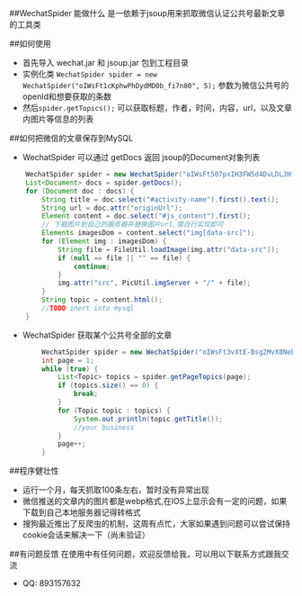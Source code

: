##WechatSpider 能做什么
是一依赖于jsoup用来抓取微信认证公共号最新文章的工具类

##如何使用

* 首先导入 wechat.jar 和 jsoup.jar 包到工程目录
* 实例化类 `WechatSpider spider = new WechatSpider("oIWsFt1cKphwPhDydMD0b_fi7n80", 5);` 参数为微信公共号的openId和想要获取的条数
* 然后`spider.getTopics();` 可以获取标题，作者，时间，内容，url，以及文章内图片等信息的列表

##如何把微信的文章保存到MySQL
* WechatSpider 可以通过 getDocs 返回 jsoup的Document对象列表

```java
    WechatSpider spider = new WechatSpider("oIWsFt507pxIH3FW5d4DvLDLJHfA", 5);
    List<Document> docs = spider.getDocs();
    for (Document doc : docs) {
        String title = doc.select("#activity-name").first().text();
        String url = doc.attr("originUrl");
        Element content = doc.select("#js_content").first();
        // 下载图片到自己的服务器并替换图片url,需自行实现即可
        Elements imagesDom = content.select("img[data-src]");
        for (Element img : imagesDom) {
            String file = FileUtil.loadImage(img.attr("data-src"));
            if (null == file || "" == file) {
                continue;
            }
            img.attr("src", PicUtil.imgServer + "/" + file);
        }
        String topic = content.html();
        //TODO inert into mysql
    }
```

* WechatSpider 获取某个公共号全部的文章

```java
		WechatSpider spider = new WechatSpider("oIWsFt3vXtE-Bsg2MvX8Nebm-p2g");// 360手机卫士
        int page = 1;
        while (true) {
            List<Topic> topics = spider.getPageTopics(page);
            if (topics.size() == 0) {
                break;
            }
            for (Topic topic : topics) {
                System.out.println(topic.getTitle());
				//your business
            }
            page++;
        }
```

##程序健壮性
* 运行一个月，每天抓取100条左右，暂时没有异常出现
* 微信推送的文章内的图片都是webp格式,在IOS上显示会有一定的问题，如果下载到自己本地服务器记得转格式
* 搜狗最近推出了反爬虫的机制，这周有点忙，大家如果遇到问题可以尝试保持cookie会话来解决一下（尚未验证）

##有问题反馈
在使用中有任何问题，欢迎反馈给我，可以用以下联系方式跟我交流

* QQ: 893157632